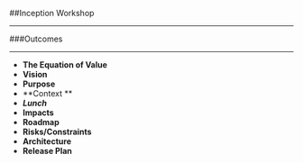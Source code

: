 <!-- .slide: data-background="resources/footer.svg" data-background-size="contain" data-background-position="bottom"  -->

##Inception Workshop
- - -
###Outcomes
- - -
* **The Equation of Value**
* **Vision**  <!-- .element: style="color:#e0dfe4"; -->
* **Purpose**  <!-- .element: style="color:#e0dfe4"; -->
* **Context **  <!-- .element: style="color:#e0dfe4"; -->
* _**Lunch**_ <!-- .element: style="color:#e0dfe4"; -->
* **Impacts**  <!-- .element: style="color:#e0dfe4"; -->
* **Roadmap**  <!-- .element: style="color:#e0dfe4"; -->
* **Risks/Constraints**  <!-- .element: style="color:#e0dfe4"; -->
* **Architecture**  <!-- .element: style="color:#e0dfe4"; -->
* **Release Plan**  <!-- .element: style="color:#e0dfe4"; -->

<aside class="notes">
</aside>
